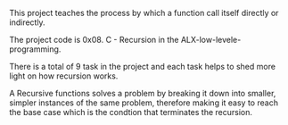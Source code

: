 This project teaches the process by which a function call itself directly or indirectly.

The project code is 0x08. C - Recursion in the ALX-low-levele-programming.

There is a total of 9 task in the project and each task helps to shed more light on how recursion works.

A Recursive functions solves a problem by breaking it down into smaller, simpler instances of the same problem, therefore making it easy to reach the base case which is the condtion that terminates the recursion.
